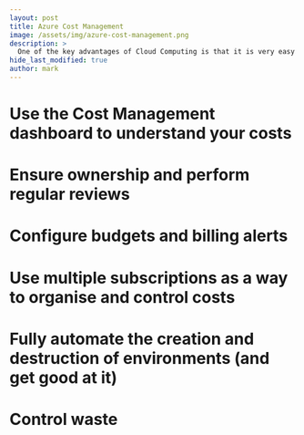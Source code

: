 ```yaml
---
layout: post
title: Azure Cost Management
image: /assets/img/azure-cost-management.png
description: >
  One of the key advantages of Cloud Computing is that it is very easy to start deploying and using resources. However without careful management, costs can quickly build up and become uncontrolled. This article explores some of the ways in which Azure empowers you to monitor and control costs. By doing so Cloud Computing can give you both competitive and economic advantages.
hide_last_modified: true
author: mark
---
```




# Use the Cost Management dashboard to understand your costs

# Ensure ownership and perform regular reviews

# Configure budgets and billing alerts

# Use multiple subscriptions as a way to organise and control costs

# Fully automate the creation and destruction of environments (and get good at it)

# Control waste